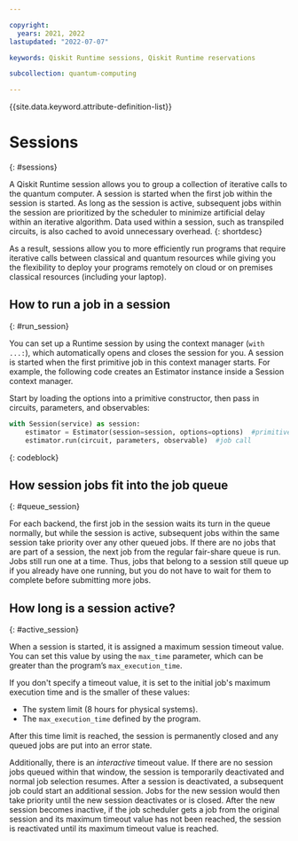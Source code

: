 ```yaml
---

copyright:
  years: 2021, 2022
lastupdated: "2022-07-07"

keywords: Qiskit Runtime sessions, Qiskit Runtime reservations

subcollection: quantum-computing

---
```


{{site.data.keyword.attribute-definition-list}}


# Sessions
{: #sessions}

A Qiskit Runtime session allows you to group a collection of iterative calls to the quantum computer. A session is started when the first job within the session is started. As long as the session is active, subsequent jobs within the session are prioritized by the scheduler to minimize artificial delay within an iterative algorithm. Data used within a session, such as transpiled circuits, is also cached to avoid unnecessary overhead.
{: shortdesc}

As a result, sessions allow you to more efficiently run programs that require iterative calls between classical and quantum resources while giving you the flexibility to deploy your programs remotely on cloud or on premises classical resources (including your laptop).

## How to run a job in a session
{: #run_session}

You can set up a Runtime session by using the context manager (`with ...:`), which automatically opens and closes the session for you. A session is started when the first primitive job in this context manager starts. For example, the following code creates an Estimator instance inside a Session context manager.

Start by loading the options into a primitive constructor, then pass in circuits, parameters, and observables:

```Python
with Session(service) as session:
    estimator = Estimator(session=session, options=options)  #primitive constructor
    estimator.run(circuit, parameters, observable)  #job call
```
{: codeblock}

## How session jobs fit into the job queue
{: #queue_session}

For each backend, the first job in the session waits its turn in the queue normally, but while the session is active, subsequent jobs within the same session take priority over any other queued jobs. If there are no jobs that are part of a session, the next job from the regular fair-share queue is run. Jobs still run one at a time. Thus, jobs that belong to a session still queue up if you already have one running, but you do not have to wait for them to complete before submitting more jobs.

## How long is a session active?
{: #active_session}

When a session is started, it is assigned a maximum session timeout value.  You can set this value by using the `max_time` parameter, which can be greater than the program’s `max_execution_time`.

If you don't specify a timeout value, it is set to the initial job's maximum execution time and is the smaller of these values:

* The system limit (8 hours for physical systems).
* The `max_execution_time` defined by the program.

After this time limit is reached, the session is permanently closed and any queued jobs are put into an error state.

Additionally, there is an _interactive_ timeout value. If there are no session jobs queued within that window, the session is temporarily deactivated and normal job selection resumes. After a session is deactivated, a subsequent job could start an additional session.  Jobs for the new session would then take priority until the new session deactivates or is closed. After the new session becomes inactive, if the job scheduler gets a job from the original session and its maximum timeout value has not been reached, the session is reactivated until its maximum timeout value is reached.
